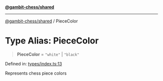 [**@gambit-chess/shared**](../README.md)

***

[@gambit-chess/shared](../globals.md) / PieceColor

# Type Alias: PieceColor

> **PieceColor** = `"white"` \| `"black"`

Defined in: [types/index.ts:13](https://github.com/cango91/gambit-chess/blob/d79bd73a9b1359341cbe89b368f1eb5b66a60564/shared/src/types/index.ts#L13)

Represents chess piece colors
